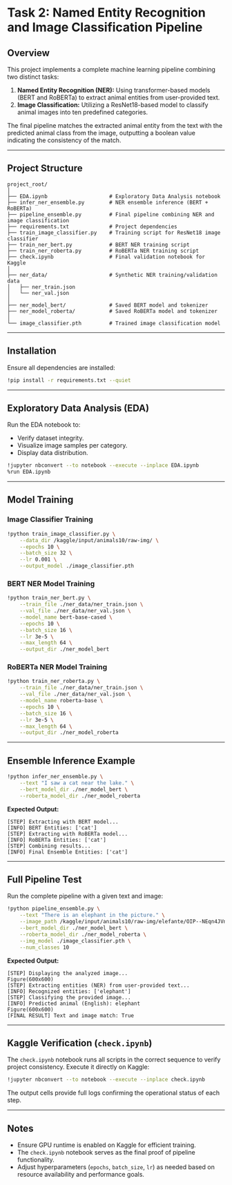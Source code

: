 # Task 2: Named Entity Recognition and Image Classification Pipeline

## Overview

This project implements a complete machine learning pipeline combining two distinct tasks:

1. **Named Entity Recognition (NER):** Using transformer-based models (BERT and RoBERTa) to extract animal entities from user-provided text.
2. **Image Classification:** Utilizing a ResNet18-based model to classify animal images into ten predefined categories.

The final pipeline matches the extracted animal entity from the text with the predicted animal class from the image, outputting a boolean value indicating the consistency of the match.

---

## Project Structure

```
project_root/
│
├── EDA.ipynb                    # Exploratory Data Analysis notebook
├── infer_ner_ensemble.py        # NER ensemble inference (BERT + RoBERTa)
├── pipeline_ensemble.py         # Final pipeline combining NER and image classification
├── requirements.txt             # Project dependencies
├── train_image_classifier.py    # Training script for ResNet18 image classifier
├── train_ner_bert.py            # BERT NER training script
├── train_ner_roberta.py         # RoBERTa NER training script
├── check.ipynb                  # Final validation notebook for Kaggle
│
├── ner_data/                    # Synthetic NER training/validation data
│   ├── ner_train.json
│   └── ner_val.json
│
├── ner_model_bert/              # Saved BERT model and tokenizer
├── ner_model_roberta/           # Saved RoBERTa model and tokenizer
│
└── image_classifier.pth         # Trained image classification model
```

---

## Installation

Ensure all dependencies are installed:

```bash
!pip install -r requirements.txt --quiet
```

---

## Exploratory Data Analysis (EDA)

Run the EDA notebook to:
- Verify dataset integrity.
- Visualize image samples per category.
- Display data distribution.

```bash
!jupyter nbconvert --to notebook --execute --inplace EDA.ipynb
%run EDA.ipynb
```

---

## Model Training

### Image Classifier Training

```bash
!python train_image_classifier.py \
    --data_dir /kaggle/input/animals10/raw-img/ \
    --epochs 10 \
    --batch_size 32 \
    --lr 0.001 \
    --output_model ./image_classifier.pth
```

### BERT NER Model Training

```bash
!python train_ner_bert.py \
    --train_file ./ner_data/ner_train.json \
    --val_file ./ner_data/ner_val.json \
    --model_name bert-base-cased \
    --epochs 10 \
    --batch_size 16 \
    --lr 3e-5 \
    --max_length 64 \
    --output_dir ./ner_model_bert
```

### RoBERTa NER Model Training

```bash
!python train_ner_roberta.py \
    --train_file ./ner_data/ner_train.json \
    --val_file ./ner_data/ner_val.json \
    --model_name roberta-base \
    --epochs 10 \
    --batch_size 16 \
    --lr 3e-5 \
    --max_length 64 \
    --output_dir ./ner_model_roberta
```

---

## Ensemble Inference Example

```bash
!python infer_ner_ensemble.py \
    --text "I saw a cat near the lake." \
    --bert_model_dir ./ner_model_bert \
    --roberta_model_dir ./ner_model_roberta
```

**Expected Output:**
```
[STEP] Extracting with BERT model...
[INFO] BERT Entities: ['cat']
[STEP] Extracting with RoBERTa model...
[INFO] RoBERTa Entities: ['cat']
[STEP] Combining results...
[INFO] Final Ensemble Entities: ['cat']
```

---

## Full Pipeline Test

Run the complete pipeline with a given text and image:

```bash
!python pipeline_ensemble.py \
    --text "There is an elephant in the picture." \
    --image_path /kaggle/input/animals10/raw-img/elefante/OIP--NEqn4JVnn251xGu7ss4bQHaHa.jpeg \
    --bert_model_dir ./ner_model_bert \
    --roberta_model_dir ./ner_model_roberta \
    --img_model ./image_classifier.pth \
    --num_classes 10
```

**Expected Output:**
```
[STEP] Displaying the analyzed image...
Figure(600x600)
[STEP] Extracting entities (NER) from user-provided text...
[INFO] Recognized entities: ['elephant']
[STEP] Classifying the provided image...
[INFO] Predicted animal (English): elephant
Figure(600x600)
[FINAL RESULT] Text and image match: True
```

---

## Kaggle Verification (`check.ipynb`)

The `check.ipynb` notebook runs all scripts in the correct sequence to verify project consistency. Execute it directly on Kaggle:

```bash
!jupyter nbconvert --to notebook --execute --inplace check.ipynb
```

The output cells provide full logs confirming the operational status of each step.

---

## Notes

- Ensure GPU runtime is enabled on Kaggle for efficient training.
- The `check.ipynb` notebook serves as the final proof of pipeline functionality.
- Adjust hyperparameters (`epochs`, `batch_size`, `lr`) as needed based on resource availability and performance goals.
